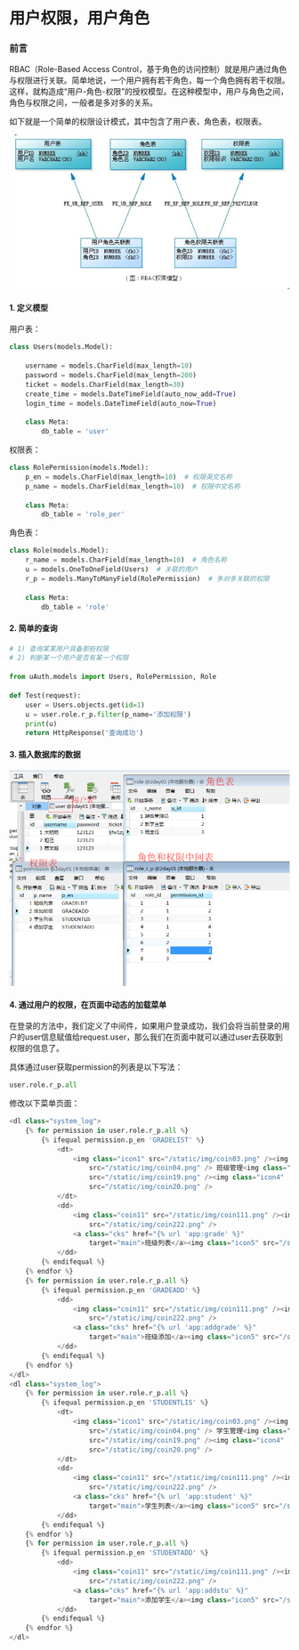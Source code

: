 
# 用户权限，用户角色

### 前言

RBAC（Role-Based Access Control，基于角色的访问控制）就是用户通过角色与权限进行关联。简单地说，一个用户拥有若干角色，每一个角色拥有若干权限。这样，就构造成“用户-角色-权限”的授权模型。在这种模型中，用户与角色之间，角色与权限之间，一般者是多对多的关系。


如下就是一个简单的权限设计模式，其中包含了用户表，角色表，权限表。

![图](images/django_rbac.png)


#### 1. 定义模型

用户表：

```python
class Users(models.Model):

    username = models.CharField(max_length=10)
    password = models.CharField(max_length=200)
    ticket = models.CharField(max_length=30)
    create_time = models.DateTimeField(auto_now_add=True)
    login_time = models.DateTimeField(auto_now=True)

    class Meta:
        db_table = 'user'
```


权限表：

```python
class RolePermission(models.Model):
    p_en = models.CharField(max_length=10)  # 权限英文名称
    p_name = models.CharField(max_length=10)  # 权限中文名称

    class Meta:
        db_table = 'role_per'
```

角色表：
```python
class Role(models.Model):
    r_name = models.CharField(max_length=10)  # 角色名称
    u = models.OneToOneField(Users)  # 关联的用户
    r_p = models.ManyToManyField(RolePermission)  # 多对多关联的权限

    class Meta:
        db_table = 'role'
```

#### 2. 简单的查询

```python
# 1) 查询某某用户具备那些权限
# 2) 判断某一个用户是否有某一个权限

from uAuth.models import Users, RolePermission, Role

def Test(request):
    user = Users.objects.get(id=1)
    u = user.role.r_p.filter(p_name='添加权限')
    print(u)
    return HttpResponse('查询成功')
```

#### 3. 插入数据库的数据

![图](images/django_role_permission.png)


#### 4. 通过用户的权限，在页面中动态的加载菜单

在登录的方法中，我们定义了中间件，如果用户登录成功，我们会将当前登录的用户的user信息赋值给request.user，那么我们在页面中就可以通过user去获取到权限的信息了。

具体通过user获取permission的列表是以下写法：

```python
user.role.r_p.all
```

修改以下菜单页面：

```python
<dl class="system_log">
	{% for permission in user.role.r_p.all %}
		{% ifequal permission.p_en 'GRADELIST' %}
			<dt>
				<img class="icon1" src="/static/img/coin03.png" /><img class="icon2"
					src="/static/img/coin04.png" /> 班级管理<img class="icon3"
					src="/static/img/coin19.png" /><img class="icon4"
					src="/static/img/coin20.png" />
			</dt>
			<dd>
				<img class="coin11" src="/static/img/coin111.png" /><img class="coin22"
					src="/static/img/coin222.png" />
				<a class="cks" href="{% url 'app:grade' %}"
					target="main">班级列表</a><img class="icon5" src="/static/img/coin21.png" />
			</dd>
		{% endifequal %}
	{% endfor %}
	{% for permission in user.role.r_p.all %}
		{% ifequal permission.p_en 'GRADEADD' %}
			<dd>
				<img class="coin11" src="/static/img/coin111.png" /><img class="coin22"
					src="/static/img/coin222.png" />
				<a class="cks" href="{% url 'app:addgrade' %}"
					target="main">班级添加</a><img class="icon5" src="/static/img/coin21.png" />
			</dd>
		{% endifequal %}
	{% endfor %}
</dl>
<dl class="system_log">
	{% for permission in user.role.r_p.all %}
		{% ifequal permission.p_en 'STUDENTLIS' %}
			<dt>
				<img class="icon1" src="/static/img/coin03.png" /><img class="icon2"
					src="/static/img/coin04.png" /> 学生管理<img class="icon3"
					src="/static/img/coin19.png" /><img class="icon4"
					src="/static/img/coin20.png" />
			</dt>
			<dd>
				<img class="coin11" src="/static/img/coin111.png" /><img class="coin22"
					src="/static/img/coin222.png" />
				<a class="cks" href="{% url 'app:student' %}"
					target="main">学生列表</a><img class="icon5" src="/static/img/coin21.png" />
			</dd>
		{% endifequal %}
	{% endfor %}
	{% for permission in user.role.r_p.all %}
		{% ifequal permission.p_en 'STUDENTADD' %}
			<dd>
				<img class="coin11" src="/static/img/coin111.png" /><img class="coin22"
					src="/static/img/coin222.png" />
				<a class="cks" href="{% url 'app:addstu' %}"
					target="main">添加学生</a><img class="icon5" src="/static/img/coin21.png" />
			</dd>
		{% endifequal %}
	{% endfor %}
</dl>
```